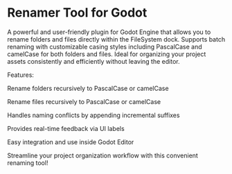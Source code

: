 # Renamer Tool for Godot
A powerful and user-friendly plugin for Godot Engine that allows you to rename folders and files directly within the FileSystem dock.
Supports batch renaming with customizable casing styles including PascalCase and camelCase for both folders and files.
Ideal for organizing your project assets consistently and efficiently without leaving the editor.

Features:

Rename folders recursively to PascalCase or camelCase

Rename files recursively to PascalCase or camelCase

Handles naming conflicts by appending incremental suffixes

Provides real-time feedback via UI labels

Easy integration and use inside Godot Editor

Streamline your project organization workflow with this convenient renaming tool!
